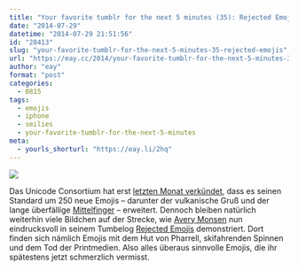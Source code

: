 ```yaml
---
title: "Your favorite tumblr for the next 5 minutes (35): Rejected Emojis"
date: "2014-07-29"
datetime: "2014-07-29 21:51:56"
id: "28413"
slug: "your-favorite-tumblr-for-the-next-5-minutes-35-rejected-emojis"
url: "https://eay.cc/2014/your-favorite-tumblr-for-the-next-5-minutes-35-rejected-emojis/"
author: "eay"
format: "post"
categories:
  - 0815
tags:
  - emojis
  - iphone
  - smilies
  - your-favorite-tumblr-for-the-next-5-minutes
meta:
  - yourls_shorturl: "https://eay.li/2hq"
---
```


![](https://eay.cc/uploads/2014/rejectedemojis.jpg)

Das Unicode Consortium hat erst [letzten Monat verkündet](http://www.heise.de/mac-and-i/meldung/Vom-Eichhoernchen-bis-zum-vulkanischen-Gruss-250-neue-Emojis-fuer-Unicode-7-2227403.html), dass es seinen Standard um 250 neue Emojis – darunter der vulkanische Gruß und der lange überfällige [Mittelfinger](http://blog.getemoji.com/post/66758553792/middle-finger-emoji-its-happening-in-2014) – erweitert. Dennoch bleiben natürlich weiterhin viele Bildchen auf der Strecke, wie [Avery Monsen](http://averymonsen.com/) nun eindrucksvoll in seinem Tumbelog [Rejected Emojis](http://rejectedemojis.tumblr.com/) demonstriert. Dort finden sich nämlich Emojis mit dem Hut von Pharrell, skifahrenden Spinnen und dem Tod der Printmedien. Also alles überaus sinnvolle Emojis, die ihr spätestens jetzt schmerzlich vermisst.
